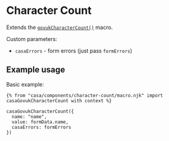 # Character Count

Extends the [`govukCharacterCount()`](https://design-system.service.gov.uk/components/character-count/) macro.

Custom parameters:

* `casaErrors` - form errors (just pass `formErrors`)

## Example usage

Basic example:

```nunjucks
{% from "casa/components/character-count/macro.njk" import casaGovukCharacterCount with context %}

casaGovukCharacterCount({
  name: "name",
  value: formData.name,
  casaErrors: formErrors
})
```
